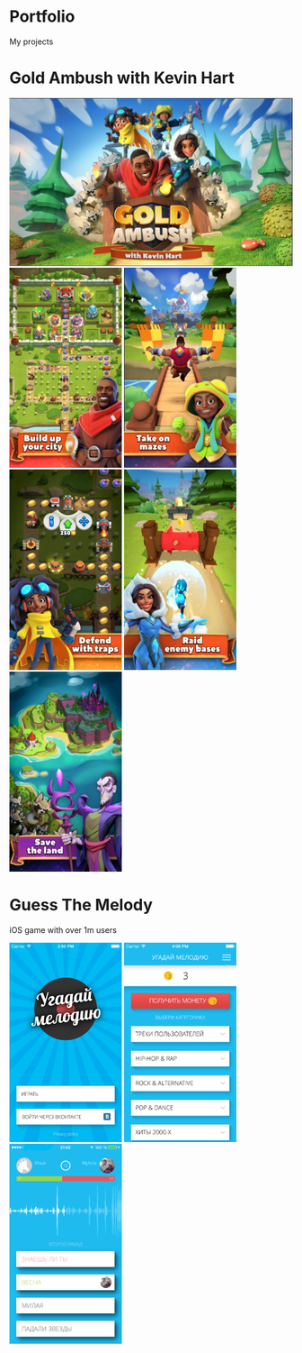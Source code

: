 # Portfolio
 My projects

# Gold Ambush with Kevin Hart

<img src="/screenshots/kevin1.png"/>
<img src="/screenshots/kevin2.jpeg" width="200"/>  <img src="/screenshots/kevin3.jpeg" width="200"/>  <img src="/screenshots/kevin4.jpeg" width="200"/>  <img src="/screenshots/kevin5.jpeg" width="200"/>  <img src="/screenshots/kevin6.jpeg" width="200"/>

# Guess The Melody
iOS game with over 1m users

<img src="/screenshots/gm1.png" width="200"/>  <img src="/screenshots/gm2.png" width="200"/>  <img src="/screenshots/gm3.png" width="200"/> 


